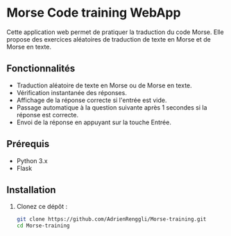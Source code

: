 # Morse Code training WebApp

Cette application web permet de pratiquer la traduction du code Morse. Elle propose des exercices aléatoires de traduction de texte en Morse et de Morse en texte.

## Fonctionnalités

- Traduction aléatoire de texte en Morse ou de Morse en texte.
- Vérification instantanée des réponses.
- Affichage de la réponse correcte si l'entrée est vide.
- Passage automatique à la question suivante après 1 secondes si la réponse est correcte.
- Envoi de la réponse en appuyant sur la touche Entrée.

## Prérequis

- Python 3.x
- Flask

## Installation

1. Clonez ce dépôt :
   ```bash
   git clone https://github.com/AdrienRenggli/Morse-training.git
   cd Morse-training
